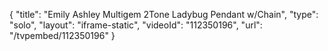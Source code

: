 {
    "title": "Emily   Ashley Multigem 2Tone Ladybug Pendant w\/Chain",
    "type": "solo",
    "layout": "iframe-static",
    "videoId": "112350196",
    "url": "\/tvpembed\/112350196"
}